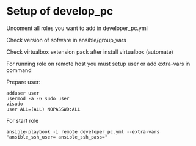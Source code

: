 # Setup of develop_pc
Uncoment all roles you want to add in developer_pc.yml

Check version of sofware in ansible/group_vars

Check virtualbox extension pack after install virtualbox (automate)

For running role on remote host you must setup user or add extra-vars in command

Prepare user:
```
adduser user
usermod -a -G sudo user
visudo
user ALL=(ALL) NOPASSWD:ALL
```
For start role
```
ansible-playbook -i remote developer_pc.yml --extra-vars "ansible_ssh_user= ansible_ssh_pass="
```
